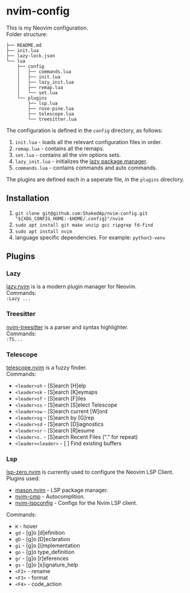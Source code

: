 # nvim-config

This is my Neovim configuration.  
Folder structure:  
```
├── README.md
├── init.lua
├── lazy-lock.json
└── lua
    ├── config
    │   ├── commands.lua
    │   ├── init.lua
    │   ├── lazy_init.lua
    │   ├── remap.lua
    │   └── set.lua
    └── plugins
        ├── lsp.lua
        ├── rose-pine.lua
        ├── telescope.lua
        └── treesitter.lua
```
  
The configuration is defined in the `config` directory, as follows:  
1. `init.lua` - loads all the relevant configuration files in order.
2. `remap.lua` - contains all the remaps.
3. `set.lua` - contains all the vim options sets.
4. `lazy_init.lua` - initializes the [lazy package manager](https://github.com/folke/lazy.nvim).
5. `commands.lua` - contains commands and auto commands.
  
The plugins are defined each in a seperate file, in the `plugins` directory.  
  

## Installation
1. `git clone git@github.com:ShakedAp/nvim-config.git "${XDG_CONFIG_HOME:-$HOME/.config}"/nvim`  
2. `sudo apt install git make unzip gcc ripgrep fd-find`  
3. `sudo apt install nvim`  
4. language specific dependencies. For example: `python3-venv`  
  

## Plugins
### Lazy
[lazy.nvim](https://github.com/folke/lazy.nvim) is is a modern plugin manager for Neovim.  
Commands:  
`:Lazy ...`  
  

### Treesitter
[nvim-treesitter](https://github.com/nvim-treesitter/nvim-treesitter) is a parser and syntax highlighter.  
Commands:  
`:TS...`  
  

### Telescope
[telescope.nvim](https://github.com/nvim-telescope/telescope.nvim) is a fuzzy finder.  
Commands:  
* `<leader>sh` - [S]earch [H]elp
* `<leader>sk` - [S]earch [K]eymaps
* `<leader>sf` - [S]earch [F]iles
* `<leader>ss` - [S]earch [S]elect Telescope
* `<leader>sw` - [S]earch current [W]ord
* `<leader>sg` - [S]earch by [G]rep
* `<leader>sd` - [S]earch [D]iagnostics
* `<leader>sr` - [S]earch [R]esume
* `<leader>s.` - [S]earch Recent Files ("." for repeat)
* `<leader><leader>` - [ ] Find existing buffers
  

### Lsp
[lsp-zero.nvim](https://github.com/VonHeikemen/lsp-zero.nvim) is currently used to configure the Neovim LSP Client.  
Plugins used:  
* [mason.nvim](https://github.com/williamboman/mason.nvim) - LSP package manager.
* [nvim-cmp](https://github.com/hrsh7th/nvim-cmp) - Autocomplition.
* [nvim-lspconfig](https://github.com/neovim/nvim-lspconfig) - Configs for the Nvim LSP client.
  
Commands:  
* `K` - hover
* `gd` - [g]o [d]efinition
* `gD` - [g]o [D]eclaration
* `gi` - [g]o [i]mplementation
* `go` - [g]o type_definition
* `gr` - [g]o [r]eferences
* `gs` - [g]o [s]ignature_help
* `<F2>` - rename
* `<F3>` - format
* `<F4>` - code_action
  

